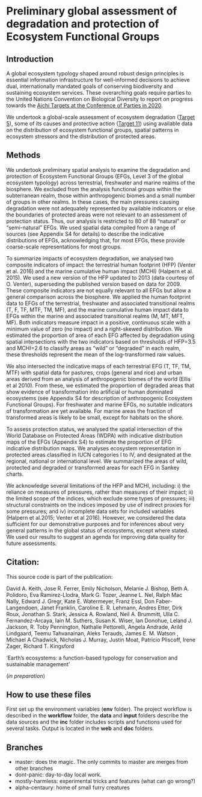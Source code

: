 # Preliminary global assessment of degradation and protection of Ecosystem Functional Groups

## Introduction

A global ecosystem typology shaped around robust design principles is essential information infrastructure for well-informed decisions to achieve dual, internationally mandated goals of conserving biodiversity and sustaining ecosystem services. These overarching goals require parties to the United Nations Convention on Biological Diversity to report on progress towards the [Aichi Targets at the Conference of Parties in 2020](https://www.cbd.int/sp/targets/).

We undertook a global-scale assessment of ecosystem degradation ([Target 5](https://www.cbd.int/doc/strategic-plan/targets/T5-quick-guide-en.pdf)), some of its causes and protective action ([Target 11](https://www.cbd.int/doc/strategic-plan/targets/T5-quick-guide-en.pdf)) using available data on the distribution of ecosystem functional groups, spatial patterns in ecosystem stressors and the distribution of protected areas.

## Methods

We undertook preliminary spatial analysis to examine the degradation and protection of Ecosystem Functional Groups (EFGs, Level 3 of the global ecosystem typology) across terrestrial, freshwater and marine realms of the biosphere. We excluded from the analysis functional groups within the subterranean realm, those within anthropogenic biomes and a small number of groups in other realms. In these cases, the main pressures causing degradation were not adequately represented by available indicators or else the boundaries of protected areas were not relevant to an assessment of protection status. Thus, our analysis is restricted to 80 of 88 “natural” or “semi-natural” EFGs. We used spatial data compiled from a range of sources (see Appendix S4 for details) to describe the indicative distributions of EFGs, acknowledging that, for most EFGs, these provide coarse-scale representations for most groups.

To summarize impacts of ecosystem degradation, we analysed two composite indicators of impact: the terrestrial human footprint (HFP) (Venter et al. 2016) and the marine cumulative human impact (MCHI) (Halpern et al. 2015). We used a new version of the HFP updated to 2013 (data courtesy of O. Venter), superseding the published version based on data for 2009. These composite indicators are not equally relevant to all EFGs but allow a general comparison across the biosphere. We applied the human footprint data to EFGs of the terrestrial, freshwater and associated transitional realms (T, F, TF, MTF, TM, MF), and the marine cumulative human impact data to EFGs within the marine and associated transitional realms (M, MT, MFT, MF). Both indicators measure impact in a positive, continuous scale with a minimum value of zero (no impact) and a right-skewed distribution. We estimated the proportion of area of each EFG affected by degradation using spatial intersections with the two indicators based on thresholds of HFP=3.5 and MCHI=2.6 to classify areas as “wild” or “degraded” in each realm, these thresholds represent the mean of the log-transformed raw values.

We also intersected the indicative maps of each terrestrial EFG (T, TF, TM, MTF) with spatial data for pastures, crops (general and rice) and urban areas derived from an analysis of anthropogenic biomes of the world (Ellis et al 2010). From these, we estimated the proportion of degraded areas that show evidence of transformation into artificial or human dominated ecosystems (see Appendix S4 for description of anthropogenic Ecosystem Functional Groups). For freshwater and marine EFGs, no suitable indicators of transformation are yet available. For marine areas the fraction of transformed areas is likely to be small, except for habitats on the shore.

To assess protection status, we analysed the spatial intersection of the World Database on Protected Areas (WDPA) with indicative distribution maps of the EFGs (Appendix S4) to estimate the proportion of EFG indicative distribution maps. We analyses ecosystem representation in protected areas classified in IUCN categories I to IV, and designated at the regional, national or international level. We summarized the areas of wild, protected and degraded or transformed areas for each EFG in Sankey charts.

We acknowledge several limitations of the HFP and MCHI, including: i) the reliance on measures of pressures, rather than measures of their impact; ii) the limited scope of the indices, which exclude some types of pressures; iii) structural constraints on the indices imposed by use of indirect proxies for some pressures; and iv) incomplete data sets for included variables (Halpern et al.2015; Venter et al 2016). However, we considered the data sufficient for our demonstrative purposes and for inferences about very general patterns in the global status of ecosystems, except where stated. We used our results to suggest an agenda for improving data quality for future assessments.

## Citation:
This source code is part of the publication:

David A. Keith, Jose R. Ferrer, Emily Nicholson, Melanie J. Bishop, Beth A. Polidoro, Eva Ramirez-Llodra, Mark G. Tozer, Jeanne L. Nel, Ralph Mac Nally, Edward J. Gregr, Kate E. Watermeyer, Franz Essl, Don Faber-Langendoen, Janet Franklin, Caroline E. R. Lehmann, Andres Etter, Dirk Roux, Jonathan S. Stark, Jessica A. Rowland, Neil A. Brummitt, Ulla C. Fernandez-Arcaya, Iain M. Suthers, Susan K. Wiser, Ian Donohue, Leland J. Jackson, R. Toby Pennington, Nathalie Pettorelli, Angela Andrade, Arild Lindgaard, Teemu Tahvanainan, Aleks Terauds, James E. M. Watson , Michael A Chadwick, Nicholas J. Murray, Justin Moat, Patricio Pliscoff, Irene Zager, Richard T. Kingsford

‘Earth’s ecosystems: a function-based typology for conservation and sustainable management’

(*in preparation*)

## How to use these files

First set up the environment variables (**env** folder). The project workflow is described in the **workflow** folder, the **data** and **input** folders describe the data sources and the **inc** folder includes scripts and functions used for several tasks. Output is located in the **web** and **doc** folders.


## Branches
* master: does the magic. The only commits to master are merges from other branches
* dont-panic: day-to-day local work.
* mostly-harmless: experimental tricks and features (what can go wrong?)
* alpha-centaury: home of small furry creatures
